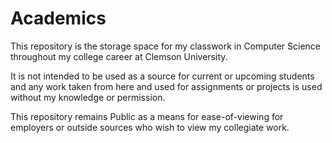 # Academics

This repository is the storage space for my classwork in Computer Science throughout my college career at Clemson University.

It is not intended to be used as a source for current or upcoming students and any work taken from here and used for assignments or projects
is used without my knowledge or permission. 

This repository remains Public as a means for ease-of-viewing for employers or outside sources who wish to view my collegiate work.
